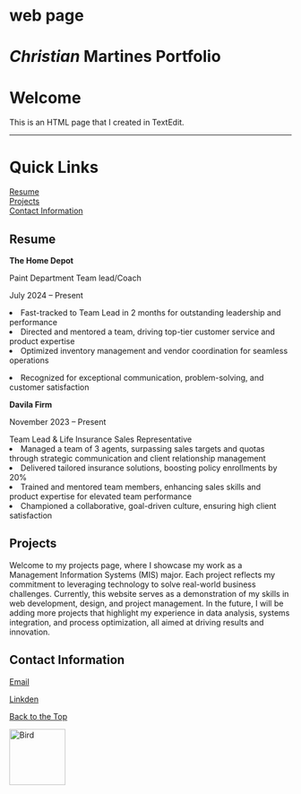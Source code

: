 # web page 
<html>
  <head>
  <h1><em>Christian</em> Martines Portfolio<h1>
  </head>
  <body>
    <h1>Welcome</h1>
    <p>This is an HTML page that I created in TextEdit.</p>
    <hr/>
    <h1 id="top"> Quick Links </h1>
    <a href="#Resume"> Resume </a><br />
    <a href="#Projects"> Projects </a><br />
    <a href="#Contact_Information"> Contact Information </a><br />
    <h2 id="Resume">Resume</h2>
    <b>The Home Depot</b> 
<p>Paint Department Team lead/Coach</p> <p>July 2024 – Present</p>
<li>Fast-tracked to Team Lead in 2 months for outstanding leadership and performance</li>
<li>Directed and mentored a team, driving top-tier customer service and product expertise</li>
<li>Optimized inventory management and vendor coordination for seamless operations</li>
<p><li>Recognized for exceptional communication, problem-solving, and customer satisfaction</li></p>
<p><b>Davila Firm</b> <p>November 2023 – Present</p></p>
Team Lead & Life Insurance Sales Representative
<li>Managed a team of 3 agents, surpassing sales targets and quotas through strategic communication and client relationship management</li>
<li>Delivered tailored insurance solutions, boosting policy enrollments by 20%</li>
<li>Trained and mentored team members, enhancing sales skills and product expertise for elevated team performance</li>
<li>Championed a collaborative, goal-driven culture, ensuring high client satisfaction</li>
<h2 id="Projects">Projects</h2>
<p>Welcome to my projects page, where I showcase my work as a Management Information Systems (MIS) major. Each project reflects my commitment to leveraging technology to solve real-world business challenges. Currently, this website serves as a demonstration of my skills in web development, design, and project management. In the future, I will be adding more projects that highlight my experience in data analysis, systems integration, and process optimization, all aimed at driving results and innovation.</p>
<h2 id="Contact_Information">Contact Information</h2>
<p><a href="mailto:Chris.marz12927@gmail.com">Email</a></p>
<p><a href="http://www.linkedin.com/in/christian-martinezuh" target="_blank">Linkden</a></p>
<p><a href="#top">Back to the  Top</a></p>
<p><img src="file:///Users/christianmartinez/Desktop/IMG_4205.jpeg" alt="Bird" Width="100" hight="100"/> </p>

    
    
  
